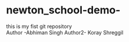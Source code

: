 # newton_school-demo-
this is my fist git repository <br>
Author -Abhiman Singh 
Author2- Koray Shreggil 
